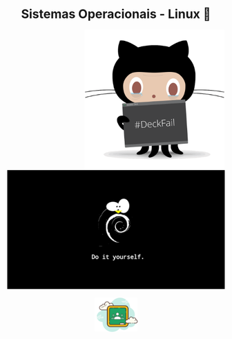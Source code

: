 <h1 align="center">Sistemas Operacionais - Linux 🐧</h1>

<div align="left" widht="100">
    <img align="right" src="../../../.github/deckfailcat.png" width="325" alt="octodex-img" title="octodex">

<br>

<img src="../../../.github/bg-linux.png" width="575">

</div>

<br>

<footer align="center">
    <a href="https://drive.google.com/drive/folders/1tY5u2dqfIg6SbnoOwoOuk_qa08fh88XNfW1VaUK9UpvuZRJK7F_AX4NybxPhROV0ljybMHsg?usp=sharing" align="center" target="_blank">
        <img src="../../../.github/classroom.png" width="100" align="center">
    </a>
</footer>
